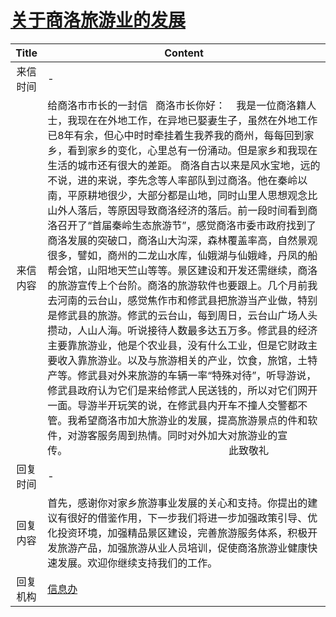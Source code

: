 # [关于商洛旅游业的发展](http://www.shangluo.gov.cn/zmhd/ldxxxx.jsp?urltype=leadermail.LeaderMailContentUrl&wbtreeid=1112&leadermailid=1010)

| Title |                                                                                                                                                                                                                                                                                                                                                      Content                                                                                                                                                                                                                                                                                                                                                       |
|:-----:|--------------------------------------------------------------------------------------------------------------------------------------------------------------------------------------------------------------------------------------------------------------------------------------------------------------------------------------------------------------------------------------------------------------------------------------------------------------------------------------------------------------------------------------------------------------------------------------------------------------------------------------------------------------------------------------------------------------------|
| 来信时间  | -                                                                                                                                                                                                                                                                                                                                                                                                                                                                                                                                                                                                                                                                                                                  |
| 来信内容  | 给商洛市市长的一封信   商洛市长你好：    我是一位商洛籍人士，我现在在外地工作，在异地已娶妻生子，虽然在外地工作已8年有余，但心中时时牵挂着生我养我的商州，每每回到家乡，看到家乡的变化，心里总有一份涌动。但是家乡和我现在生活的城市还有很大的差距。 商洛自古以来是风水宝地，远的不说，进的来说，李先念等人率部队到过商洛。他在秦岭以南，平原耕地很少，大部分都是山地，同时山里人思想观念比山外人落后，等原因导致商洛经济的落后。前一段时间看到商洛召开了“首届秦岭生态旅游节”，感觉商洛市委市政府找到了商洛发展的突破口，商洛山大沟深，森林覆盖率高，自然景观很多，譬如，商州的二龙山水库，仙娥湖与仙娥峰，丹凤的船帮会馆，山阳地天竺山等等。景区建设和开发还需继续，商洛的旅游宣传上个台阶。商洛的旅游软件也要跟上。几个月前我去河南的云台山，感觉焦作市和修武县把旅游当产业做，特别是修武县的旅游。修武的云台山，每到周日，云台山广场人头攒动，人山人海。听说接待人数最多达五万多。修武县的经济主要靠旅游业，他是个农业县，没有什么工业，但是它财政主要收入靠旅游业。以及与旅游相关的产业，饮食，旅馆，土特产等。修武县对外来旅游的车辆一率“特殊对待”，听导游说，修武县政府认为它们是来给修武人民送钱的，所以对它们网开一面。导游半开玩笑的说，在修武县内开车不撞人交警都不管。我希望商洛市加大旅游业的发展，提高旅游景点的件和软件，对游客服务周到热情。同时对外加大对旅游业的宣传。                                                            此致敬礼 |
| 回复时间  | -                                                                                                                                                                                                                                                                                                                                                                                                                                                                                                                                                                                                                                                                                                                  |
| 回复内容  | 首先，感谢你对家乡旅游事业发展的关心和支持。你提出的建议有很好的借鉴作用，下一步我们将进一步加强政策引导、优化投资环境，加强精品景区建设，完善旅游服务体系，积极开发旅游产品，加强旅游从业人员培训，促使商洛旅游业健康快速发展。欢迎你继续支持我们的工作。                                                                                                                                                                                                                                                                                                                                                                                                                                                                                                                                                                                      |
| 回复机构  | [信息办](../../category/agencies/信息办.md)                                                                                                                                                                                                                                                                                                                                                                                                                                                                                                                                                                                                                                                                              |